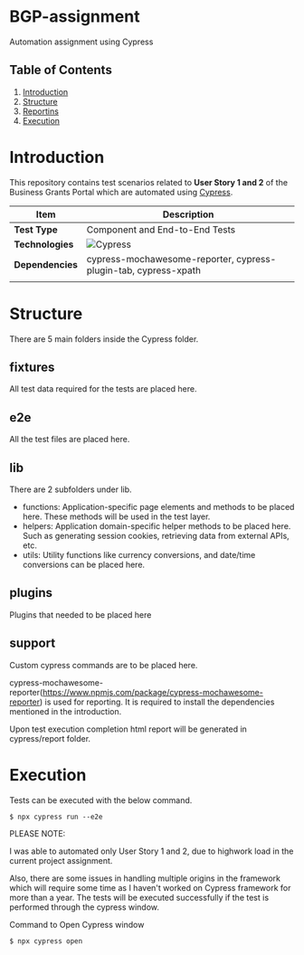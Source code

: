 # BGP-assignment
Automation assignment using Cypress

## Table of Contents
1. [Introduction](#Introduction)
2. [Structure](#Structure)
3. [Reportins](#Reporting)
4. [Execution](#TestExecution)

# Introduction
This repository contains test scenarios related to **User Story 1 and 2** of the Business Grants Portal which are automated using [Cypress](https://www.cypress.io).

| Item | Description | 
| --- |---|
| **Test Type** | Component and End-to-End Tests |
| **Technologies** | ![Cypress](https://img.shields.io/badge/cypress-^6.8.0-red.svg?style=plastic&logo=cypress) |
| **Dependencies** | cypress-mochawesome-reporter, cypress-plugin-tab, cypress-xpath |
| | |

# Structure
There are 5 main folders inside the Cypress folder.

## fixtures
All test data required for the tests are placed here.

## e2e
All the test files are placed here.

## lib
There are 2 subfolders under lib.
  - functions: Application-specific page elements and methods to be placed here. These methods will be used in the test layer.
  - helpers: Application domain-specific helper methods to be placed here. Such as generating session cookies, retrieving data from external APIs, etc.
  - utils: Utility functions like currency conversions, and date/time conversions can be placed here.

## plugins
Plugins that needed to be placed here

## support
Custom cypress commands are to be placed here.

cypress-mochawesome-reporter(https://www.npmjs.com/package/cypress-mochawesome-reporter) is used for reporting. It is required to install the dependencies mentioned in the introduction.

Upon test execution completion html report will be generated in cypress/report folder.

# Execution
Tests can be executed with the below command.
```
$ npx cypress run --e2e
```

PLEASE NOTE:

I was able to automated only User Story 1 and 2, due to highwork load in the current project assignment.

Also, there are some issues in handling multiple origins in the framework which will require some time as I haven't worked on Cypress framework for more than a year. The tests will be executed successfully if the test is performed through the cypress window.

Command to Open Cypress window
```
$ npx cypress open
```
